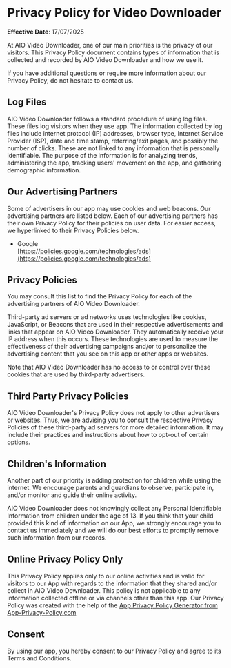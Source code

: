# Privacy Policy for Video Downloader

**Effective Date**: 17/07/2025

At AIO Video Downloader, one of our main priorities is the privacy of our visitors. This Privacy Policy document contains types of information that is collected and recorded by AIO Video Downloader and how we use it.

If you have additional questions or require more information about our Privacy Policy, do not hesitate to contact us.

## Log Files

AIO Video Downloader follows a standard procedure of using log files. These files log visitors when they use app. The information collected by log files include internet protocol (IP) addresses, browser type, Internet Service Provider (ISP), date and time stamp, referring/exit pages, and possibly the number of clicks. These are not linked to any information that is personally identifiable. The purpose of the information is for analyzing trends, administering the app, tracking users' movement on the app, and gathering demographic information.

## Our Advertising Partners

Some of advertisers in our app may use cookies and web beacons. Our advertising partners are listed below. Each of our advertising partners has their own Privacy Policy for their policies on user data. For easier access, we hyperlinked to their Privacy Policies below.

- Google  
  [https://policies.google.com/technologies/ads](https://policies.google.com/technologies/ads)

## Privacy Policies

You may consult this list to find the Privacy Policy for each of the advertising partners of AIO Video Downloader.

Third-party ad servers or ad networks uses technologies like cookies, JavaScript, or Beacons that are used in their respective advertisements and links that appear on AIO Video Downloader. They automatically receive your IP address when this occurs. These technologies are used to measure the effectiveness of their advertising campaigns and/or to personalize the advertising content that you see on this app or other apps or websites.

Note that AIO Video Downloader has no access to or control over these cookies that are used by third-party advertisers.

## Third Party Privacy Policies

AIO Video Downloader's Privacy Policy does not apply to other advertisers or websites. Thus, we are advising you to consult the respective Privacy Policies of these third-party ad servers for more detailed information. It may include their practices and instructions about how to opt-out of certain options.

## Children's Information

Another part of our priority is adding protection for children while using the internet. We encourage parents and guardians to observe, participate in, and/or monitor and guide their online activity.

AIO Video Downloader does not knowingly collect any Personal Identifiable Information from children under the age of 13. If you think that your child provided this kind of information on our App, we strongly encourage you to contact us immediately and we will do our best efforts to promptly remove such information from our records.

## Online Privacy Policy Only

This Privacy Policy applies only to our online activities and is valid for visitors to our App with regards to the information that they shared and/or collect in AIO Video Downloader. This policy is not applicable to any information collected offline or via channels other than this app. Our Privacy Policy was created with the help of the [App Privacy Policy Generator from App-Privacy-Policy.com](https://www.app-privacy-policy.com/app-privacy-policy-generator/)

## Consent

By using our app, you hereby consent to our Privacy Policy and agree to its Terms and Conditions.